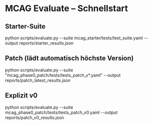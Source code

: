 # MCAG Evaluate – Schnellstart

## Starter-Suite
python scripts/evaluate.py --suite mcag_starter/tests/test_suite.yaml --output reports/starter_results.json

## Patch (lädt automatisch höchste Version)
python scripts/evaluate.py --suite "mcag_phase0_patch/tests/tests_patch_v*.yaml" --output reports/patch_latest_results.json

## Explizit v0
python scripts/evaluate.py --suite mcag_phase0_patch/tests/tests_patch_v0.yaml --output reports/patch_v0_results.json

